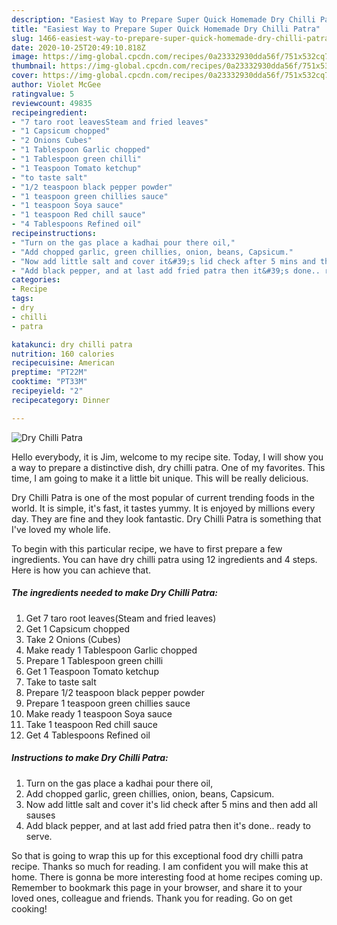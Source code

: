 ```yaml
---
description: "Easiest Way to Prepare Super Quick Homemade Dry Chilli Patra"
title: "Easiest Way to Prepare Super Quick Homemade Dry Chilli Patra"
slug: 1466-easiest-way-to-prepare-super-quick-homemade-dry-chilli-patra
date: 2020-10-25T20:49:10.818Z
image: https://img-global.cpcdn.com/recipes/0a23332930dda56f/751x532cq70/dry-chilli-patra-recipe-main-photo.jpg
thumbnail: https://img-global.cpcdn.com/recipes/0a23332930dda56f/751x532cq70/dry-chilli-patra-recipe-main-photo.jpg
cover: https://img-global.cpcdn.com/recipes/0a23332930dda56f/751x532cq70/dry-chilli-patra-recipe-main-photo.jpg
author: Violet McGee
ratingvalue: 5
reviewcount: 49835
recipeingredient:
- "7 taro root leavesSteam and fried leaves"
- "1 Capsicum chopped"
- "2 Onions Cubes"
- "1 Tablespoon Garlic chopped"
- "1 Tablespoon green chilli"
- "1 Teaspoon Tomato ketchup"
- "to taste salt"
- "1/2 teaspoon black pepper powder"
- "1 teaspoon green chillies sauce"
- "1 teaspoon Soya sauce"
- "1 teaspoon Red chill sauce"
- "4 Tablespoons Refined oil"
recipeinstructions:
- "Turn on the gas place a kadhai pour there oil,"
- "Add chopped garlic, green chillies, onion, beans, Capsicum."
- "Now add little salt and cover it&#39;s lid check after 5 mins and then add all sauses"
- "Add black pepper, and at last add fried patra then it&#39;s done.. ready to serve."
categories:
- Recipe
tags:
- dry
- chilli
- patra

katakunci: dry chilli patra 
nutrition: 160 calories
recipecuisine: American
preptime: "PT22M"
cooktime: "PT33M"
recipeyield: "2"
recipecategory: Dinner

---
```



![Dry Chilli Patra](https://img-global.cpcdn.com/recipes/0a23332930dda56f/751x532cq70/dry-chilli-patra-recipe-main-photo.jpg)

Hello everybody, it is Jim, welcome to my recipe site. Today, I will show you a way to prepare a distinctive dish, dry chilli patra. One of my favorites. This time, I am going to make it a little bit unique. This will be really delicious.



Dry Chilli Patra is one of the most popular of current trending foods in the world. It is simple, it's fast, it tastes yummy. It is enjoyed by millions every day. They are fine and they look fantastic. Dry Chilli Patra is something that I've loved my whole life.


To begin with this particular recipe, we have to first prepare a few ingredients. You can have dry chilli patra using 12 ingredients and 4 steps. Here is how you can achieve that.

<!--inarticleads1-->

##### The ingredients needed to make Dry Chilli Patra:

1. Get 7 taro root leaves(Steam and fried leaves)
1. Get 1 Capsicum chopped
1. Take 2 Onions (Cubes)
1. Make ready 1 Tablespoon Garlic chopped
1. Prepare 1 Tablespoon green chilli
1. Get 1 Teaspoon Tomato ketchup
1. Take to taste salt
1. Prepare 1/2 teaspoon black pepper powder
1. Prepare 1 teaspoon green chillies sauce
1. Make ready 1 teaspoon Soya sauce
1. Take 1 teaspoon Red chill sauce
1. Get 4 Tablespoons Refined oil




<!--inarticleads2-->

##### Instructions to make Dry Chilli Patra:

1. Turn on the gas place a kadhai pour there oil,
1. Add chopped garlic, green chillies, onion, beans, Capsicum.
1. Now add little salt and cover it&#39;s lid check after 5 mins and then add all sauses
1. Add black pepper, and at last add fried patra then it&#39;s done.. ready to serve.




So that is going to wrap this up for this exceptional food dry chilli patra recipe. Thanks so much for reading. I am confident you will make this at home. There is gonna be more interesting food at home recipes coming up. Remember to bookmark this page in your browser, and share it to your loved ones, colleague and friends. Thank you for reading. Go on get cooking!
